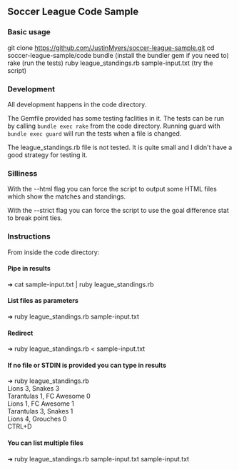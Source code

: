 ## Soccer League Code Sample

### Basic usage

git clone https://github.com/JustinMyers/soccer-league-sample.git
cd soccer-league-sample/code
bundle (install the bundler gem if you need to)
rake (run the tests)
ruby league_standings.rb sample-input.txt (try the script)

### Development

All development happens in the code directory.

The Gemfile provided has some testing faclities in it. The tests can be run by calling `bundle exec rake` from the code directory. Running guard with `bundle exec guard` will run the tests when a file is changed.

The league_standings.rb file is not tested. It is quite small and I didn't have a good strategy for testing it.

### Silliness

With the --html flag you can force the script to output some HTML files which show the matches and standings.

With the --strict flag you can force the script to use the goal difference stat to break point ties.

### Instructions

From inside the code directory:

#### Pipe in results
➜ cat sample-input.txt | ruby league_standings.rb

#### List files as parameters
➜ ruby league_standings.rb sample-input.txt

#### Redirect
➜ ruby league_standings.rb < sample-input.txt

#### If no file or STDIN is provided you can type in results
➜ ruby league_standings.rb  
Lions 3, Snakes 3  
Tarantulas 1, FC Awesome 0  
Lions 1, FC Awesome 1  
Tarantulas 3, Snakes 1  
Lions 4, Grouches 0  
CTRL+D

#### You can list multiple files
➜ ruby league_standings.rb sample-input.txt sample-input.txt